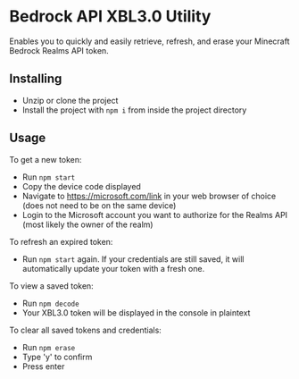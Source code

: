 # Bedrock API XBL3.0 Utility

Enables you to quickly and easily retrieve, refresh, and erase your Minecraft Bedrock Realms API token.

## Installing

- Unzip or clone the project
- Install the project with `npm i` from inside the project directory

## Usage

To get a new token: 
- Run `npm start`
- Copy the device code displayed
- Navigate to https://microsoft.com/link in your web browser of choice (does not need to be on the same device)
- Login to the Microsoft account you want to authorize for the Realms API (most likely the owner of the realm)


To refresh an expired token:
- Run `npm start` again. If your credentials are still saved, it will automatically update your token with a fresh one.


To view a saved token:
- Run `npm decode`
- Your XBL3.0 token will be displayed in the console in plaintext 


To clear all saved tokens and credentials:
- Run `npm erase`
- Type 'y' to confirm
- Press enter
